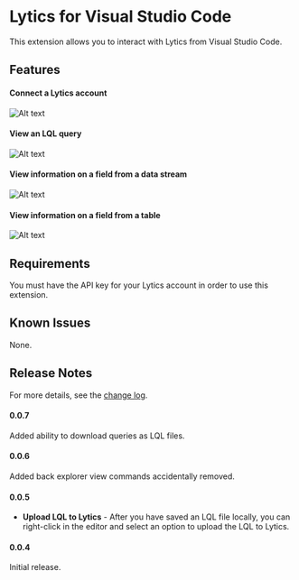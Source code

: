 # Lytics for Visual Studio Code

This extension allows you to interact with Lytics from Visual Studio Code.

## Features

#### Connect a Lytics account 

![Alt text](https://github.com/lytics/vscode-lytics/blob/master/images/01-accounts.gif?raw=true "accounts")

#### View an LQL query

![Alt text](https://github.com/lytics/vscode-lytics/blob/master/images/02-queries.gif?raw=true "queries")

#### View information on a field from a data stream

![Alt text](https://github.com/lytics/vscode-lytics/blob/master/images/03-streams.gif?raw=true "data streams")

#### View information on a field from a table

![Alt text](https://github.com/lytics/vscode-lytics/blob/master/images/04-tables.gif?raw=true "tables")

## Requirements

You must have the API key for your Lytics account in order to use this extension.

## Known Issues

None.

## Release Notes

For more details, see the [change log](https://github.com/lytics/vscode-lytics/blob/master/CHANGELOG.md).

#### 0.0.7
Added ability to download queries as LQL files.

#### 0.0.6
Added back explorer view commands accidentally removed.

#### 0.0.5
- **Upload LQL to Lytics** - After you have saved an LQL file locally, you can right-click in the editor and select an option to upload the LQL to Lytics.

#### 0.0.4
Initial release.